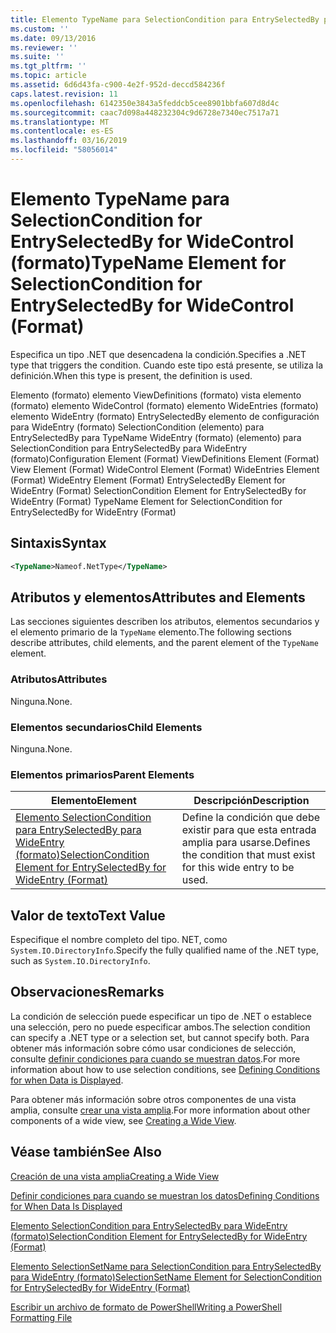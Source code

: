 ```yaml
---
title: Elemento TypeName para SelectionCondition para EntrySelectedBy para WideControl (formato) | Microsoft Docs
ms.custom: ''
ms.date: 09/13/2016
ms.reviewer: ''
ms.suite: ''
ms.tgt_pltfrm: ''
ms.topic: article
ms.assetid: 6d6d43fa-c900-4e2f-952d-deccd584236f
caps.latest.revision: 11
ms.openlocfilehash: 6142350e3843a5feddcb5cee8901bbfa607d8d4c
ms.sourcegitcommit: caac7d098a448232304c9d6728e7340ec7517a71
ms.translationtype: MT
ms.contentlocale: es-ES
ms.lasthandoff: 03/16/2019
ms.locfileid: "58056014"
---
```

# <a name="typename-element-for-selectioncondition-for-entryselectedby-for-widecontrol-format"></a><span data-ttu-id="0f4ab-102">Elemento TypeName para SelectionCondition for EntrySelectedBy for WideControl (formato)</span><span class="sxs-lookup"><span data-stu-id="0f4ab-102">TypeName Element for SelectionCondition for EntrySelectedBy for WideControl (Format)</span></span>

<span data-ttu-id="0f4ab-103">Especifica un tipo .NET que desencadena la condición.</span><span class="sxs-lookup"><span data-stu-id="0f4ab-103">Specifies a .NET type that triggers the condition.</span></span> <span data-ttu-id="0f4ab-104">Cuando este tipo está presente, se utiliza la definición.</span><span class="sxs-lookup"><span data-stu-id="0f4ab-104">When this type is present, the definition is used.</span></span>

<span data-ttu-id="0f4ab-105">Elemento (formato) elemento ViewDefinitions (formato) vista elemento (formato) elemento WideControl (formato) elemento WideEntries (formato) elemento WideEntry (formato) EntrySelectedBy elemento de configuración para WideEntry (formato) SelectionCondition (elemento) para EntrySelectedBy para TypeName WideEntry (formato) (elemento) para SelectionCondition para EntrySelectedBy para WideEntry (formato)</span><span class="sxs-lookup"><span data-stu-id="0f4ab-105">Configuration Element (Format) ViewDefinitions Element (Format) View Element (Format) WideControl Element (Format) WideEntries Element (Format) WideEntry Element (Format) EntrySelectedBy Element for WideEntry (Format) SelectionCondition Element for EntrySelectedBy for WideEntry (Format) TypeName Element for SelectionCondition for EntrySelectedBy for WideEntry (Format)</span></span>

## <a name="syntax"></a><span data-ttu-id="0f4ab-106">Sintaxis</span><span class="sxs-lookup"><span data-stu-id="0f4ab-106">Syntax</span></span>

```xml
<TypeName>Nameof.NetType</TypeName>
```

## <a name="attributes-and-elements"></a><span data-ttu-id="0f4ab-107">Atributos y elementos</span><span class="sxs-lookup"><span data-stu-id="0f4ab-107">Attributes and Elements</span></span>

<span data-ttu-id="0f4ab-108">Las secciones siguientes describen los atributos, elementos secundarios y el elemento primario de la `TypeName` elemento.</span><span class="sxs-lookup"><span data-stu-id="0f4ab-108">The following sections describe attributes, child elements, and the parent element of the `TypeName` element.</span></span>

### <a name="attributes"></a><span data-ttu-id="0f4ab-109">Atributos</span><span class="sxs-lookup"><span data-stu-id="0f4ab-109">Attributes</span></span>

<span data-ttu-id="0f4ab-110">Ninguna.</span><span class="sxs-lookup"><span data-stu-id="0f4ab-110">None.</span></span>

### <a name="child-elements"></a><span data-ttu-id="0f4ab-111">Elementos secundarios</span><span class="sxs-lookup"><span data-stu-id="0f4ab-111">Child Elements</span></span>

<span data-ttu-id="0f4ab-112">Ninguna.</span><span class="sxs-lookup"><span data-stu-id="0f4ab-112">None.</span></span>

### <a name="parent-elements"></a><span data-ttu-id="0f4ab-113">Elementos primarios</span><span class="sxs-lookup"><span data-stu-id="0f4ab-113">Parent Elements</span></span>

|<span data-ttu-id="0f4ab-114">Elemento</span><span class="sxs-lookup"><span data-stu-id="0f4ab-114">Element</span></span>|<span data-ttu-id="0f4ab-115">Descripción</span><span class="sxs-lookup"><span data-stu-id="0f4ab-115">Description</span></span>|
|-------------|-----------------|
|[<span data-ttu-id="0f4ab-116">Elemento SelectionCondition para EntrySelectedBy para WideEntry (formato)</span><span class="sxs-lookup"><span data-stu-id="0f4ab-116">SelectionCondition Element for EntrySelectedBy for WideEntry (Format)</span></span>](./selectioncondition-element-for-entryselectedby-for-widecontrol-format.md)|<span data-ttu-id="0f4ab-117">Define la condición que debe existir para que esta entrada amplia para usarse.</span><span class="sxs-lookup"><span data-stu-id="0f4ab-117">Defines the condition that must exist for this wide entry to be used.</span></span>|

## <a name="text-value"></a><span data-ttu-id="0f4ab-118">Valor de texto</span><span class="sxs-lookup"><span data-stu-id="0f4ab-118">Text Value</span></span>

<span data-ttu-id="0f4ab-119">Especifique el nombre completo del tipo. NET, como `System.IO.DirectoryInfo`.</span><span class="sxs-lookup"><span data-stu-id="0f4ab-119">Specify the fully qualified name of the .NET type, such as `System.IO.DirectoryInfo`.</span></span>

## <a name="remarks"></a><span data-ttu-id="0f4ab-120">Observaciones</span><span class="sxs-lookup"><span data-stu-id="0f4ab-120">Remarks</span></span>

<span data-ttu-id="0f4ab-121">La condición de selección puede especificar un tipo de .NET o establece una selección, pero no puede especificar ambos.</span><span class="sxs-lookup"><span data-stu-id="0f4ab-121">The selection condition can specify a .NET type or a selection set, but cannot specify both.</span></span> <span data-ttu-id="0f4ab-122">Para obtener más información sobre cómo usar condiciones de selección, consulte [definir condiciones para cuando se muestran datos](./defining-conditions-for-displaying-data.md).</span><span class="sxs-lookup"><span data-stu-id="0f4ab-122">For more information about how to use selection conditions, see [Defining Conditions for when Data is Displayed](./defining-conditions-for-displaying-data.md).</span></span>

<span data-ttu-id="0f4ab-123">Para obtener más información sobre otros componentes de una vista amplia, consulte [crear una vista amplia](./creating-a-wide-view.md).</span><span class="sxs-lookup"><span data-stu-id="0f4ab-123">For more information about other components of a wide view, see [Creating a Wide View](./creating-a-wide-view.md).</span></span>

## <a name="see-also"></a><span data-ttu-id="0f4ab-124">Véase también</span><span class="sxs-lookup"><span data-stu-id="0f4ab-124">See Also</span></span>

[<span data-ttu-id="0f4ab-125">Creación de una vista amplia</span><span class="sxs-lookup"><span data-stu-id="0f4ab-125">Creating a Wide View</span></span>](./creating-a-wide-view.md)

[<span data-ttu-id="0f4ab-126">Definir condiciones para cuando se muestran los datos</span><span class="sxs-lookup"><span data-stu-id="0f4ab-126">Defining Conditions for When Data Is Displayed</span></span>](./defining-conditions-for-displaying-data.md)

[<span data-ttu-id="0f4ab-127">Elemento SelectionCondition para EntrySelectedBy para WideEntry (formato)</span><span class="sxs-lookup"><span data-stu-id="0f4ab-127">SelectionCondition Element for EntrySelectedBy for WideEntry (Format)</span></span>](./selectioncondition-element-for-entryselectedby-for-widecontrol-format.md)

[<span data-ttu-id="0f4ab-128">Elemento SelectionSetName para SelectionCondition para EntrySelectedBy para WideEntry (formato)</span><span class="sxs-lookup"><span data-stu-id="0f4ab-128">SelectionSetName Element for SelectionCondition for EntrySelectedBy for WideEntry (Format)</span></span>](./selectionsetname-element-for-selectioncondition-for-entryselectedby-for-wideentry-format.md)

[<span data-ttu-id="0f4ab-129">Escribir un archivo de formato de PowerShell</span><span class="sxs-lookup"><span data-stu-id="0f4ab-129">Writing a PowerShell Formatting File</span></span>](./writing-a-powershell-formatting-file.md)
